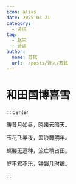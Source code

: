 ```yaml
---
icon: alias
date: 2025-03-21
category:
  - 诗词
tag:
  - 赵宋
  - 诗词
author: 
  name: 苏轼
  url:  /posts/诗人/苏轼
---
```


# 和田国博喜雪

<!-- more -->


::: center 

畴昔月如昼，晓来云暗天。

玉花飞半夜，翠浪舞明年。

螟螣无遗种，流亡稍占田。

岁丰君不乐，钟磐几时编。

:::